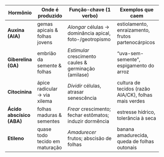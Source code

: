 | Hormônio                  | Onde é produzido               | Função-chave (1 verbo)                                   | Exemplos que caem                                     |
| ------------------------- | ------------------------------ | -------------------------------------------------------- | ----------------------------------------------------- |
| **Auxina (AIA)**          | gemas apicais & folhas jovens  | _Alongar_ células → dominância apical, foto-/geotropismo | estiolamento, enraizamento, frutos partenocárpicos    |
| **Giberelina (GA)**       | embrião da semente & folhas    | _Estimular_ crescimento caules & germinação (amilase)    | “uva-sem-semente”, espigamento do arroz               |
| **Citocinina**            | ápice radicular → via xilema   | _Dividir_ células, atrasar senescência                   | cultura de tecidos (razão AIA/CK), folhas mais verdes |
| **Ácido abscísico (ABA)** | folhas maduras & sementes      | _Frear_ crescimento; fechar estômatos; induzir dormência | estresse hídrico, tolerância à seca                   |
| **Etileno**               | quase todo tecido em maturação | _Amadurecer_ frutos; abscisão de folhas                  | banana amadurecida, queda de folhas outonais          |